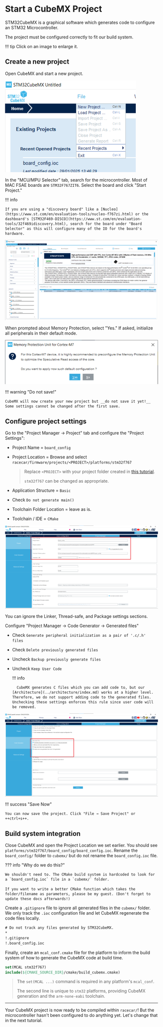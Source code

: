 # Start a CubeMX Project

STM32CubeMX is a graphical software which generates code to configure an STM32 Microcontroller.

The project must be configured correctly to fit our build system.

!!! tip
    Click on an image to enlarge it.

## Create a new project

Open CubeMX and start a new project.

![new project](img/start-project/1-new-project.png)

In the "MCU/MPU Selector" tab, search for the microcontroller. Most of MAC FSAE boards are `STM32F767ZIT6`. Select the board and click "Start Project."

!!! info

    If you are using a "discovery board" like a [Nucleo](https://www.st.com/en/evaluation-tools/nucleo-f767zi.html) or the dashboard's [STM32F469-DISCO](https://www.st.com/en/evaluation-tools/32f469idiscovery.html), search for the board under "Board Selector" as this will configure many of the IO for the board's hardware.

![select mcu](img/start-project/2-board-select.png)

When prompted about Memory Protection, select "Yes." If asked, initialize all peripherals in their default mode.

![memory protection](img/start-project/3-default-config.png)

!!! warning "Do not save!"

    CubeMX will now create your new project but __do not save it yet!__ Some settings cannot be changed after the first save.

## Configure project settings

Go to the "Project Manager → Project" tab and configure the "Project Settings":

- Project Name = `board_config`
- Project Location = Browse and select `racecar/firmware/projects/<PROJECT>/platforms/stm32f767`

    > Replace `<PROJECT>` with your project folder created in [this tutorial](../project-structure/index.md).
    >
    > `stm32f767` can be changed as appropriate.

- Application Structure = `Basic`
- Check `Do not generate main()`
- Toolchain Folder Location = leave as is.
- Toolchain / IDE = `CMake`

![project-config](img/start-project/4-proj-mgr-project.png)

You can ignore the Linker, Thread-safe, and Package settings sections.

Configure "Project Manager → Code Generator → Generated files"

- Check `Generate peripheral initialization as a pair of '.c/.h' files`
- Check `Delete previously generated files`
- Uncheck `Backup previously generate files`
- Uncheck `Keep User Code`

    !!! info

        CubeMX generates C files which you can add code to, but our [Architecture](../architecture/index.md) works at a higher level. Therefore, we do not support adding code to the generated files. Unchecking these settings enforces this rule since user code will be removed.

![project-config](img/start-project/5-proj-mgr-codegen.png)

!!! success "Save Now"

    You can now save the project. Click "File → Save Project" or ++ctrl+s++.

## Build system integration

Close CubeMX and open the Project Location we set earlier. You should see `platforms/stm32f767/board_config/board_config.ioc`. Rename the `board_config/` folder to `cubemx/` but do not rename the `board_config.ioc` file.

??? info "Why do we do this?"

    We shouldn't need to. The CMake build system is hardcoded to look for a `board_config.ioc` file in a `cubemx/` folder.
    
    If you want to write a better CMake function which takes the folder/filename as parameters, please be my guest. (Don't forget to update these docs afterwards!)

Create a `.gitignore` file to ignore all generated files in the `cubemx/` folder. We only track the `.ioc` configuration file and let CubeMX regenerate the code files locally.

```txt title="platforms/stm32f767/cubemx/.gitignore"
# Do not track any files generated by STM32CubeMX.
*
!.gitignore
!.board_config.ioc
```

Finally, create an `mcal_conf.cmake` file for the platform to inform the build system of how to generate the CubeMX code at build time.

```cmake title="platforms/stm32f767/mcal_conf.cmake"
set(MCAL stm32f767)
include(${CMAKE_SOURCE_DIR}/cmake/build_cubemx.cmake)
```

> The `set(MCAL ...)` command is required in any platform's `mcal_conf`.
>
> The second line is unique to `stm32` platforms, providing CubeMX generation and the `arm-none-eabi` toolchain.

---

Your CubeMX project is now ready to be compiled within `racecar/`! But the microcontroller hasn't been configured to do anything yet. Let's change that in the next tutorial.
